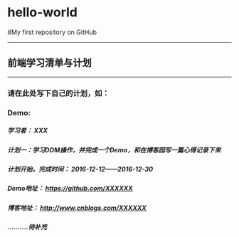 # hello-world
#My first repository on GitHub
***
## 前端学习清单与计划 ##
***
### 请在此处写下自己的计划，如： 
### Demo:
##### 学习者： XXX
##### 计划一：学习DOM操作，并完成一个Demo，和在博客园写一篇心得记录下来
##### 计划开始，完成时间： 2016-12-12——2016-12-30
##### Demo地址： https://github.com/XXXXXX
##### 博客地址：   http://www.cnblogs.com/XXXXXX
##### ..........待补充